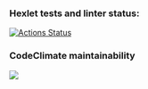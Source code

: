 ### Hexlet tests and linter status:
[![Actions Status](https://github.com/vikatresk/python-project-49/workflows/hexlet-check/badge.svg)](https://github.com/vikatresk/python-project-49/actions)

### CodeClimate maintainability
<a href="https://codeclimate.com/github/vikatresk/python-project-49/maintainability"><img src="https://api.codeclimate.com/v1/badges/6483332b2181d973154a/maintainability" /></a>
